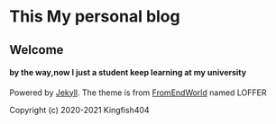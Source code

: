 # This My personal blog

## Welcome

#### by the way,now I just a student keep learning at my university

Powered by [Jekyll](https://jekyllcn.com/).
The theme is from [FromEndWorld](https://github.com/FromEndWorld) named LOFFER

Copyright (c) 2020-2021 Kingfish404
